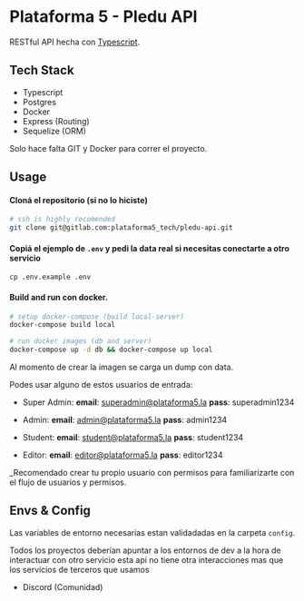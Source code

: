 # Plataforma 5 - Pledu API

RESTful API hecha con [Typescript](https://www.typescriptlang.org/).

## Tech Stack

- Typescript
- Postgres
- Docker
- Express (Routing)
- Sequelize (ORM)

Solo hace falta GIT y Docker para correr el proyecto.

## Usage

#### Cloná el repositorio (si no lo hiciste)

```bash
# ssh is highly recomended
git clone git@gitlab.com:plataforma5_tech/pledu-api.git
```

#### Copiá el ejemplo de `.env` y pedi la data real si necesitas conectarte a otro servicio

```
cp .env.example .env
```

#### Build and run con docker.

```bash
# setup docker-compose (build local-server)
docker-compose build local

# run docker images (db and server)
docker-compose up -d db && docker-compose up local
```

Al momento de crear la imagen se carga un dump con data.

Podes usar alguno de estos usuarios de entrada:

- Super Admin:
  **email**: superadmin@plataforma5.la
  **pass**: superadmin1234

- Admin:
  **email**: admin@plataforma5.la
  **pass**: admin1234

- Student:
  **email**: student@plataforma5.la
  **pass**: student1234

- Editor:
  **email**: editor@plataforma5.la
  **pass**: editor1234

\_Recomendado crear tu propio usuario con permisos para familiarizarte con el flujo de usuarios y permisos.

## Envs & Config

Las variables de entorno necesarias estan validadadas en la carpeta `config`.

Todos los proyectos deberían apuntar a los entornos de dev a la hora de interactuar con otro servicio
esta api no tiene otra interacciones mas que los servicios de terceros que usamos


- Discord (Comunidad)
